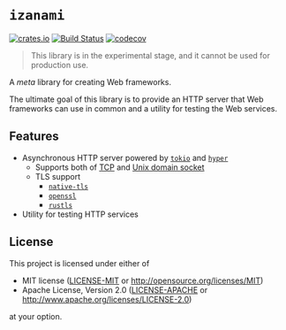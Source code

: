 # `izanami`

[![crates.io](https://img.shields.io/crates/v/izanami.svg)](https://crates.io/crates/izanami)
[![Build Status](https://travis-ci.org/ubnt-intrepid/izanami.svg?branch=master)](https://travis-ci.org/ubnt-intrepid/izanami)
[![codecov](https://codecov.io/gh/ubnt-intrepid/izanami/branch/master/graph/badge.svg)](https://codecov.io/gh/ubnt-intrepid/izanami)

> This library is in the experimental stage, and it cannot be used for production use.

A *meta* library for creating Web frameworks.

The ultimate goal of this library is to provide an HTTP server
that Web frameworks can use in common and a utility for testing
the Web services.

## Features

* Asynchronous HTTP server powered by [`tokio`] and [`hyper`]
  * Supports both of [TCP](./examples/tcp-server) and [Unix domain socket](./examples/uds-server)
  * TLS support
    - [`native-tls`](./examples/native-tls-server)
    - [`openssl`](./examples/openssl-server)
    - [`rustls`](./examples/rustls-server)
* Utility for testing HTTP services

## License

This project is licensed under either of

* MIT license ([LICENSE-MIT](./LICENSE-MIT) or http://opensource.org/licenses/MIT)
* Apache License, Version 2.0 ([LICENSE-APACHE](./LICENSE-APACHE) or http://www.apache.org/licenses/LICENSE-2.0)

at your option.

<!-- links -->

[`hyper`]: https://github.com/hyperium/hyper
[`tokio`]: https://github.com/tokio-rs/tokio
